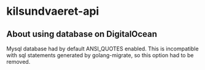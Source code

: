 # kilsundvaeret-api

## About using database on DigitalOcean

Mysql database had by default ANSI_QUOTES enabled. This is incompatible with sql statements generated by golang-migrate,
so this option had to be removed.
